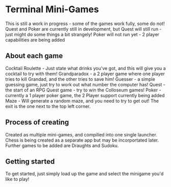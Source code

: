 # Terminal Mini-Games
This is still a work in progress - some of the games work fully, some do not! Quest and Poker are currently still in development, but Quest will still run - just might do some things a bit strangely! Poker will not run yet - 2 player capabilities are being added
## About each game
Cocktail Roulette - Just state what drinks you've got, and this will give you a cocktail to try with them!
Grandparadox - a 2 player game where one player tries to kill Grandad, and the other tries to save him!
Guesser - a simple guessing game, just try to work out what number the computer has!
Quest - the start of an RPG Quest game - try to win the Colloseum games!
Poker - currently a 1 player poker game, the 2 Player support currently being added
Maze - Will generate a random maze, and you need to try to get out! The exit is the one next to the top left corner.
## Process of creating
Created as multiple mini-games, and compilied into one single launcher. Chess is being created as a separate app but may be incorportated later. Further games to be added are Draughts and Sudoku.
## Getting started
To get started, just simply load up the game and select the minigame you'd like to play!

